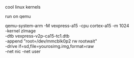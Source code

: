 cool linux kernels

run on qemu 

qemu-system-arm -M vexpress-a15 -cpu cortex-a15 -m 1024 \
  -kernel zImage \
  -dtb vexpress-v2p-ca15-tc1.dtb \
  -append "root=/dev/mmcblk0p2 rw rootwait" \
  -drive if=sd,file=yourosimg.img,format=raw \
  -net nic -net user



